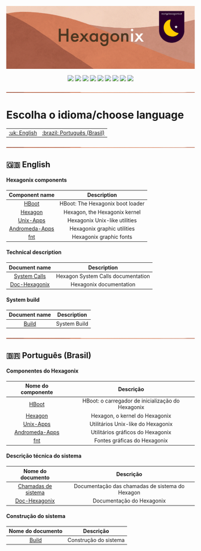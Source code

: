 <p align="center">
<img src="https://github.com/hexagonix/Doc/blob/main/Img/banner.png">
</p>

<div align="center">

![](https://img.shields.io/github/license/hexagonix/Doc.svg)
![](https://img.shields.io/github/stars/hexagonix/Doc.svg)
![](https://img.shields.io/github/issues/hexagonix/Doc.svg)
![](https://img.shields.io/github/issues-closed/hexagonix/Doc.svg)
![](https://img.shields.io/github/issues-pr/hexagonix/Doc.svg)
![](https://img.shields.io/github/issues-pr-closed/hexagonix/Doc.svg)
![](https://img.shields.io/github/downloads/hexagonix/Doc/total.svg)
![](https://img.shields.io/github/release/hexagonix/Doc.svg)
[![](https://img.shields.io/twitter/follow/hexagonixOS.svg?style=social&label=Follow%20%40HexagonixOS)](https://twitter.com/hexagonixOS)

</div>

<!-- Vai funcionar como <hr> -->

<img src="https://github.com/hexagonix/Doc/blob/main/Img/hr.png" width="100%" height="2px" />

# Escolha o idioma/choose language
 
<table align="center">
<tr>
<td><a href="https://github.com/hexagonix/Doc#uk-english">:uk: English</a></td>
<td><a href="https://github.com/hexagonix/Doc#brazil-portugu%C3%AAs-brasil">:brazil: Português (Brasil)</a></td>
</tr>
</table>

<img src="https://github.com/hexagonix/Doc/blob/main/Img/hr.png" width="100%" height="2px" />

## :uk: English

#### Hexagonix components

| Component name | Description |
|:------------------:|:----------:|
|[HBoot](https://github.com/hexagonix/Doc/tree/main/HBoot/README.en.md)|HBoot: The Hexagonix boot loader|
|[Hexagon](https://github.com/hexagonix/Doc/tree/main/Hexagon/README.en.md)|Hexagon, the Hexagonix kernel|
|[Unix-Apps](https://github.com/hexagonix/Doc/tree/main/Unix-Apps/README.en.md)|Hexagonix Unix-like utilities|
|[Andromeda-Apps](https://github.com/hexagonix/Doc/tree/main/Andromeda-Apps/README.en.md)|Hexagonix graphic utilities|
|[fnt](https://github.com/hexagonix/Doc/tree/main/fnt/README.en.md)|Hexagonix graphic fonts|

#### Technical description

| Document name | Description |
|:------------------:|:----------:|
|[System Calls](https://github.com/hexagonix/Doc/tree/main/Hexagon/SYSCALL.en.md)|Hexagon System Calls documentation|
|[Doc-Hexagonix](https://github.com/hexagonix/Doc/tree/main/Hexagonix/Hexagonix.en.md)|Hexagonix documentation|

#### System build

| Document name | Description |
|:------------------:|:----------:|
|[Build](https://github.com/hexagonix/build/blob/main/README.en.md)|System Build|

<img src="https://github.com/hexagonix/Doc/blob/main/Img/hr.png" width="100%" height="2px" />

## :brazil: Português (Brasil)

#### Componentes do Hexagonix

| Nome do componente | Descrição |
|:------------------:|:---------:|
|[HBoot](https://github.com/hexagonix/Doc/tree/main/HBoot/README.pt.md)|HBoot: o carregador de inicialização do Hexagonix|
|[Hexagon](https://github.com/hexagonix/Doc/tree/main/Hexagon/README.pt.md)|Hexagon, o kernel do Hexagonix|
|[Unix-Apps](https://github.com/hexagonix/Doc/tree/main/Unix-Apps/README.pt.md)|Utilitários Unix-like do Hexagonix|
|[Andromeda-Apps](https://github.com/hexagonix/Doc/tree/main/Andromeda-Apps/README.pt.md)|Utilitários gráficos do Hexagonix|
|[fnt](https://github.com/hexagonix/Doc/tree/main/fnt/README.pt.md)|Fontes gráficas do Hexagonix|
#### Descrição técnica do sistema

| Nome do documento | Descrição |
|:------------------:|:---------:|
|[Chamadas de sistema](https://github.com/hexagonix/Doc/tree/main/Hexagon/SYSCALL.pt.md)|Documentação das chamadas de sistema do Hexagon|
|[Doc-Hexagonix](https://github.com/hexagonix/Doc/tree/main/Hexagonix/Hexagonix.pt.md)|Documentação do Hexagonix|

#### Construção do sistema

| Nome do documento | Descrição |
|:------------------:|:---------:|
|[Build](https://github.com/hexagonix/build/blob/main/README.pt.md)|Construção do sistema|